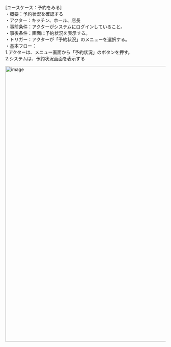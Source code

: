 [ユースケース：予約をみる]  
・概要：予約状況を確認する  
・アクター：キッチン、ホール、店長  
・事前条件：アクターがシステムにログインしていること。  
・事後条件：画面に予約状況を表示する。  
・トリガー：アクターが「予約状況」のメニューを選択する。  
・基本フロー：  
  1.アクターは、メニュー画面から「予約状況」のボタンを押す。  
  2.システムは、予約状況画面を表示する  

<img width="863" alt="image" src="https://github.com/urakawa-es5/security/assets/119495449/8ff0fd52-5435-487a-a7b7-866abd0460f1">
